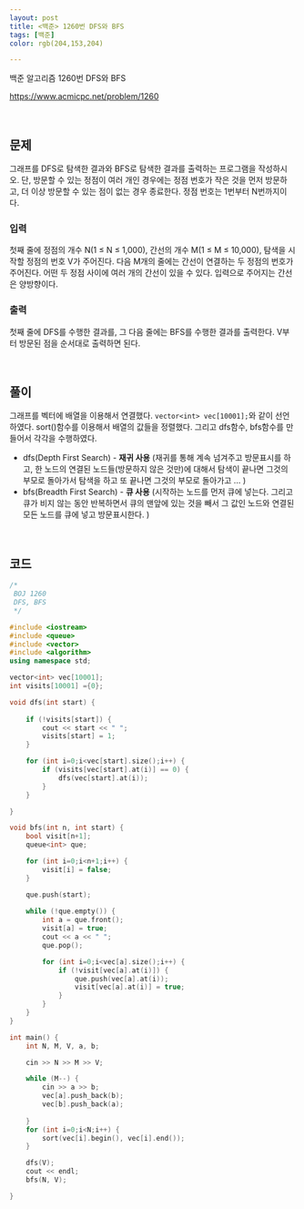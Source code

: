 ```yaml
---
layout: post
title: <백준> 1260번 DFS와 BFS
tags: [백준]
color: rgb(204,153,204)

---
```


백준 알고리즘 1260번 DFS와 BFS

https://www.acmicpc.net/problem/1260

<br>

## 문제

그래프를 DFS로 탐색한 결과와 BFS로 탐색한 결과를 출력하는 프로그램을 작성하시오. 단, 방문할 수 있는 정점이 여러 개인 경우에는 정점 번호가 작은 것을 먼저 방문하고, 더 이상 방문할 수 있는 점이 없는 경우 종료한다. 정점 번호는 1번부터 N번까지이다.

### 입력

첫째 줄에 정점의 개수 N(1 ≤ N ≤ 1,000), 간선의 개수 M(1 ≤ M ≤ 10,000), 탐색을 시작할 정점의 번호 V가 주어진다. 다음 M개의 줄에는 간선이 연결하는 두 정점의 번호가 주어진다. 어떤 두 정점 사이에 여러 개의 간선이 있을 수 있다. 입력으로 주어지는 간선은 양방향이다.

### 출력

첫째 줄에 DFS를 수행한 결과를, 그 다음 줄에는 BFS를 수행한 결과를 출력한다. V부터 방문된 점을 순서대로 출력하면 된다.

<br>

## 풀이

그래프를 벡터에 배열을 이용해서 연결했다.  `vector<int> vec[10001];`와 같이 선언하였다. sort()함수를 이용해서 배열의 값들을 정렬했다. 그리고 dfs함수, bfs함수를 만들어서 각각을 수행하였다. 

* dfs(Depth First Search) - **재귀 사용** (재귀를 통해 계속 넘겨주고 방문표시를 하고, 한 노드의 연결된 노드들(방문하지 않은 것만)에 대해서 탐색이 끝나면 그것의 부모로 돌아가서 탐색을 하고 또 끝나면 그것의 부모로 돌아가고 ... )
* bfs(Breadth First Search) - **큐 사용** (시작하는 노드를 먼저 큐에 넣는다. 그리고 큐가 비지 않는 동안 반복하면서 큐의 맨앞에 있는 것을 빼서 그 값인 노드와 연결된 모든 노드를 큐에 넣고 방문표시한다. )

<br>

## 코드

```c++
/*
 BOJ 1260 
 DFS, BFS
 */

#include <iostream>
#include <queue>
#include <vector>
#include <algorithm>
using namespace std;

vector<int> vec[10001];
int visits[10001] ={0};

void dfs(int start) {
    
    if (!visits[start]) {
        cout << start << " ";
        visits[start] = 1;
    }

    for (int i=0;i<vec[start].size();i++) {
        if (visits[vec[start].at(i)] == 0) {
            dfs(vec[start].at(i));
        }
    }

}

void bfs(int n, int start) {
    bool visit[n+1];
    queue<int> que;

    for (int i=0;i<n+1;i++) {
        visit[i] = false;
    }

    que.push(start);
    
    while (!que.empty()) {
        int a = que.front();
        visit[a] = true;
        cout << a << " ";
        que.pop();

        for (int i=0;i<vec[a].size();i++) {
            if (!visit[vec[a].at(i)]) {
                que.push(vec[a].at(i));
                visit[vec[a].at(i)] = true;
            }
        }
    }
}

int main() {
    int N, M, V, a, b;

    cin >> N >> M >> V;

    while (M--) {
        cin >> a >> b;
        vec[a].push_back(b);
        vec[b].push_back(a);
        
    }
    for (int i=0;i<N;i++) {
        sort(vec[i].begin(), vec[i].end());
    }

    dfs(V);
    cout << endl;
    bfs(N, V);

}
```





